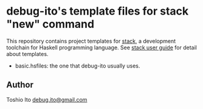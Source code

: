 # debug-ito's template files for stack "new" command

This repository contains project templates for [stack](https://docs.haskellstack.org/), a development toolchain for Haskell programming language. See [stack user guide](https://docs.haskellstack.org/en/stable/GUIDE/#templates) for detail about templates.

- basic.hsfiles: the one that debug-ito usually uses.

## Author

Toshio Ito <debug.ito@gmail.com>
